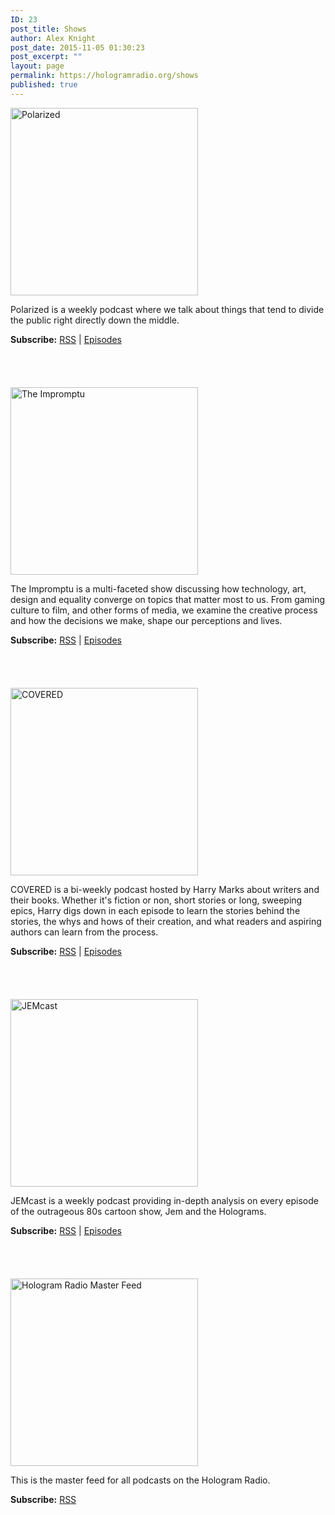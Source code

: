 ```yaml
---
ID: 23
post_title: Shows
author: Alex Knight
post_date: 2015-11-05 01:30:23
post_excerpt: ""
layout: page
permalink: https://hologramradio.org/shows
published: true
---
```

<a href="https://hologramradio.org/polarized"><img src="https://hologramradio.org/images/Polarized-iTunes-300x300.jpg" alt="Polarized" width="300" height="300" class="align none size-medium wp-image-1495" /></a>

Polarized is a weekly podcast where we talk about things that tend to divide the public right directly down the middle.

<strong>Subscribe:</strong> <a href="http://podcast.hologramradio.org/polarized">RSS</a> | <a href="https://hologramradio.org/polarized">Episodes</a>

<a href="https://geo.itunes.apple.com/us/podcast/polarized/id1062994082?mt=2" style="display:inline-block;overflow:hidden;background:url(http://linkmaker.itunes.apple.com/images/badges/en-us/badge_itunes-lrg.svg) no-repeat;width:165px;height:40px;"></a>

<a href="https://hologramradio.org/theimpromptu"><img src="https://hologramradio.org/images/The-Impromptu-iTunes-300x300.jpg" alt="The Impromptu" width="300" height="300" class="align none size-medium wp-image-106" /></a>

The Impromptu is a multi-faceted show discussing how technology, art, design and equality converge on topics that matter most to us. From gaming culture to film, and other forms of media, we examine the creative process and how the  decisions we make, shape our perceptions and lives.

<strong>Subscribe:</strong> <a href="http://podcast.hologramradio.org/theimpromptu">RSS</a> | <a href="https://hologramradio.org/theimpromptu">Episodes</a>

<a href="https://geo.itunes.apple.com/us/podcast/hologram-radio-the-impromptu/id497617920" style="display:inline-block;overflow:hidden;background:url(http://linkmaker.itunes.apple.com/images/badges/en-us/badge_itunes-lrg.svg) no-repeat;width:165px;height:40px;"></a>

<a href="https://hologramradio.org/covered"><img src="https://hologramradio.org/images/covered_fm-300x300.jpg" alt="COVERED" width="300" height="300" class="align none size-medium wp-image-104" /></a>

COVERED is a bi-weekly podcast hosted by Harry Marks about writers and their books. Whether it's fiction or non, short stories or long, sweeping epics, Harry digs down in each episode to learn the stories behind the stories, the whys and hows of their creation, and what readers and aspiring authors can learn from the process.

<strong>Subscribe:</strong> <a href="http://podcast.hologramradio.org/covered">RSS</a> | <a href="https://hologramradio.org/covered">Episodes</a>

<a href="https://geo.itunes.apple.com/us/podcast/covered-harry-c.-marks-covered/id928958238" style="display:inline-block;overflow:hidden;background:url(http://linkmaker.itunes.apple.com/images/badges/en-us/badge_itunes-lrg.svg) no-repeat;width:165px;height:40px;"></a>

<a href="https://podcast.hologramradio.org/jemcast"><img src="https://hologramradio.org/images/JEMcast-iTunes-300x300.jpg" alt="JEMcast" width="300" height="300" class="alignnone size-medium wp-image-1567" /></a>

JEMcast is a weekly podcast providing in-depth analysis on every episode of the outrageous 80s cartoon show, Jem and the Holograms.

<strong>Subscribe:</strong> <a href="http://podcast.hologramradio.org/jemcast">RSS</a> | <a href="https://hologramradio.org/jemcast">Episodes</a>

<a href="https://geo.itunes.apple.com/us/podcast/hologram-radio-jemcast/id971046630" style="display:inline-block;overflow:hidden;background:url(http://linkmaker.itunes.apple.com/images/badges/en-us/badge_itunes-lrg.svg) no-repeat;width:165px;height:40px;"></a>

<a href="http://podcast.hologramradio.org/master"><img src="https://hologramradio.org/images/Hologram-Radio-Master-iTunes-300x300.jpg" alt="Hologram Radio Master Feed" width="300" height="300" class="alignnone size-medium wp-image-1621" /></a>

This is the master feed for all podcasts on the Hologram Radio.

<strong>Subscribe:</strong> <a href="http://podcast.hologramradio.org/master">RSS</a>

<a href="https://itunes.apple.com/ca/podcast/hologram-radio-master-feed/id1063020017" style="display:inline-block;overflow:hidden;background:url(http://linkmaker.itunes.apple.com/images/badges/en-us/badge_itunes-lrg.svg) no-repeat;width:165px;height:40px;"></a>